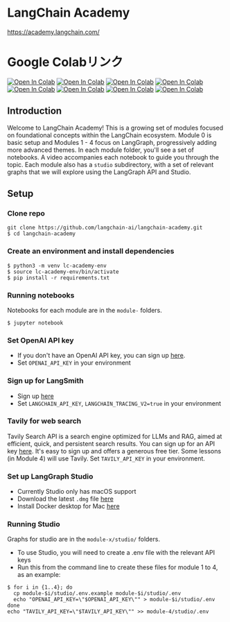 # LangChain Academy 

https://academy.langchain.com/

# Google Colabリンク

[![Open In Colab](https://colab.research.google.com/assets/colab-badge.svg)](https://colab.research.google.com/github/tis-abe-akira/langchain-academy/blob/main/module-0/basics.ipynb)
[![Open In Colab](https://colab.research.google.com/assets/colab-badge.svg)](https://colab.research.google.com/github/tis-abe-akira/langchain-academy/blob/main/module-1/simple-graph.ipynb)
[![Open In Colab](https://colab.research.google.com/assets/colab-badge.svg)](https://colab.research.google.com/github/tis-abe-akira/langchain-academy/blob/main/module-1/chain.ipynb)
[![Open In Colab](https://colab.research.google.com/assets/colab-badge.svg)](https://colab.research.google.com/github/tis-abe-akira/langchain-academy/blob/main/module-1/router.ipynb)
[![Open In Colab](https://colab.research.google.com/assets/colab-badge.svg)](https://colab.research.google.com/github/tis-abe-akira/langchain-academy/blob/main/module-1/agent.ipynb)
[![Open In Colab](https://colab.research.google.com/assets/colab-badge.svg)](https://colab.research.google.com/github/tis-abe-akira/langchain-academy/blob/main/module-1/agent-memory.ipynb)
[![Open In Colab](https://colab.research.google.com/assets/colab-badge.svg)](https://colab.research.google.com/github/tis-abe-akira/langchain-academy/blob/main/module-2/state-schema.ipynb)
[![Open In Colab](https://colab.research.google.com/assets/colab-badge.svg)](https://colab.research.google.com/github/tis-abe-akira/langchain-academy/blob/main/module-2/state-reducers.ipynb)


## Introduction

Welcome to LangChain Academy! This is a growing set of modules focused on foundational concepts within the LangChain ecosystem. Module 0 is basic setup and Modules 1 - 4 focus on LangGraph, progressively adding more advanced themes. In each module folder, you'll see a set of notebooks. A video accompanies each notebook to guide you through the topic. Each module also has a `studio` subdirectory, with a set of relevant graphs that we will explore using the LangGraph API and Studio.

## Setup

### Clone repo
```
git clone https://github.com/langchain-ai/langchain-academy.git
$ cd langchain-academy
```

### Create an environment and install dependencies  
```
$ python3 -m venv lc-academy-env
$ source lc-academy-env/bin/activate
$ pip install -r requirements.txt
```

### Running notebooks
Notebooks for each module are in the `module-` folders.
```
$ jupyter notebook
```

### Set OpenAI API key
* If you don't have an OpenAI API key, you can sign up [here](https://openai.com/index/openai-api/).
*  Set `OPENAI_API_KEY` in your environment 

### Sign up for LangSmith

* Sign up [here](https://docs.smith.langchain.com/) 
*  Set `LANGCHAIN_API_KEY`, `LANGCHAIN_TRACING_V2=true` in your environment 

### Tavily for web search

Tavily Search API is a search engine optimized for LLMs and RAG, aimed at efficient, quick, and persistent search results. You can sign up for an API key [here](https://tavily.com/). It's easy to sign up and offers a generous free tier. Some lessons (in Module 4) will use Tavily. Set `TAVILY_API_KEY` in your environment.

### Set up LangGraph Studio

* Currently Studio only has macOS support
* Download the latest `.dmg` file [here](https://github.com/langchain-ai/langgraph-studio?tab=readme-ov-file#download)
* Install Docker desktop for Mac [here](https://docs.docker.com/engine/install/)

### Running Studio
Graphs for studio are in the `module-x/studio/` folders.

* To use Studio, you will need to create a .env file with the relevant API keys
* Run this from the command line to create these files for module 1 to 4, as an example:
```
$ for i in {1..4}; do
  cp module-$i/studio/.env.example module-$i/studio/.env
  echo "OPENAI_API_KEY=\"$OPENAI_API_KEY\"" > module-$i/studio/.env
done
echo "TAVILY_API_KEY=\"$TAVILY_API_KEY\"" >> module-4/studio/.env

```
